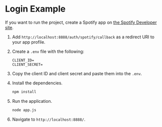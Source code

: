 # Login Example

If you want to run the project, create a Spotify app on [the Spotify Developer site](https://developer.spotify.com/dashboard/).

1. Add `http://localhost:8888/auth/spotify/callback` as a redirect URI to your app profile.
1. Create a `.env` file with the following:

   ```
   CLIENT_ID=
   CLIENT_SECRET=
   ```

1. Copy the client ID and client secret and paste them into the `.env`.
1. Install the dependencies.

   ```sh
   npm install
   ```

1. Run the application.

   ```sh
   node app.js
   ```

1. Navigate to `http://localhost:8888/`.
